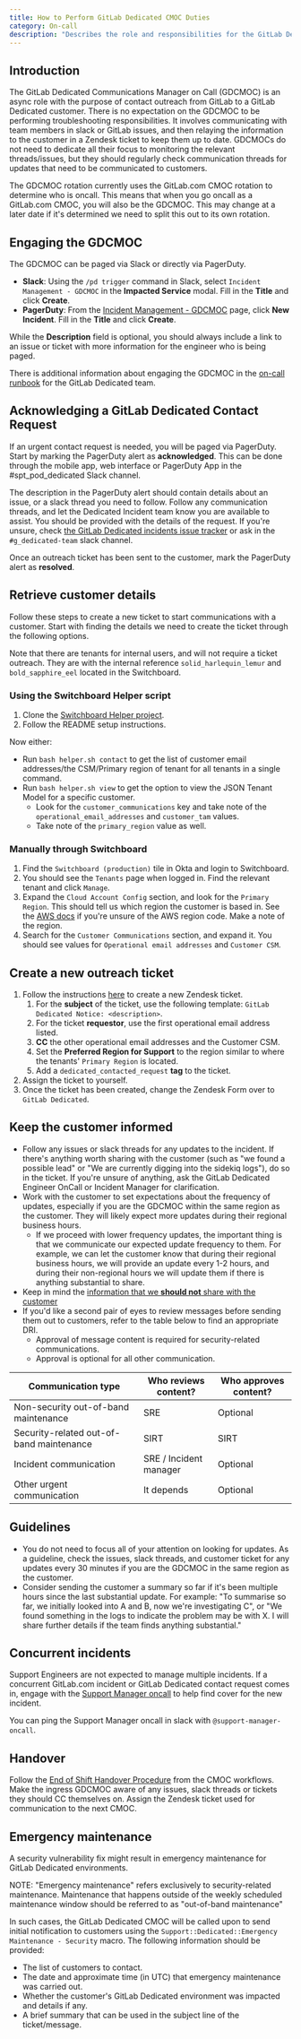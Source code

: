 ```yaml
---
title: How to Perform GitLab Dedicated CMOC Duties
category: On-call
description: "Describes the role and responsibilities for the GitLab Dedicated CMOC rotation in Support Engineering"
---
```


## Introduction

The GitLab Dedicated Communications Manager on Call (GDCMOC) is an async role with the purpose of contact outreach from GitLab to a GitLab Dedicated customer. There is no expectation on the GDCMOC to be performing troubleshooting responsibilities. It involves communicating with team members in slack or GitLab issues, and then relaying the information to the customer in a Zendesk ticket to keep them up to date. GDCMOCs do not need to dedicate all their focus to monitoring the relevant threads/issues, but they should regularly check communication threads for updates that need to be communicated to customers.

The GDCMOC rotation currently uses the GitLab.com CMOC rotation to determine who is oncall. This means that when you go oncall as a GitLab.com CMOC, you will also be the GDCMOC. This may change at a later date if it's determined we need to split this out to its own rotation.

## Engaging the GDCMOC

The GDCMOC can be paged via Slack or directly via PagerDuty.

- **Slack**: Using the `/pd trigger` command in Slack, select `Incident Management - GDCMOC` in the **Impacted Service** modal. Fill in the **Title** and click **Create**.
- **PagerDuty**: From the [Incident Management - GDCMOC](https://gitlab.pagerduty.com/service-directory/P8WVAI0) page, click **New Incident**. Fill in the **Title** and click **Create**.

While the **Description** field is optional, you should always include a link to an issue or ticket with more information for the engineer who is being paged.

There is additional information about engaging the GDCMOC in the [on-call runbook](https://gitlab.com/gitlab-com/gl-infra/gitlab-dedicated/team/-/blob/main/runbooks/on-call.md#paging-the-gdcmoc) for the GitLab Dedicated team.

## Acknowledging a GitLab Dedicated Contact Request

If an urgent contact request is needed, you will be paged via PagerDuty. Start by marking the PagerDuty alert as **acknowledged**. This can be done through the mobile app, web interface or PagerDuty App in the #spt_pod_dedicated Slack channel.

The description in the PagerDuty alert should contain details about an issue, or a slack thread you need to follow. Follow any communication threads, and let the Dedicated Incident team know you are available to assist. You should be provided with the details of the request. If you're unsure, check [the GitLab Dedicated incidents issue tracker](https://gitlab.com/gitlab-com/gl-infra/gitlab-dedicated/incident-management/-/issues/?label_name%5B%5D=Incident%3A%3AActive) or ask in the `#g_dedicated-team` slack channel.

Once an outreach ticket has been sent to the customer, mark the PagerDuty alert as **resolved**.

## Retrieve customer details

Follow these steps to create a new ticket to start communications with a customer. Start with finding the details we need to create the ticket through the following options. 

Note that there are tenants for internal users, and will not require a ticket outreach. They are with the internal reference `solid_harlequin_lemur` and `bold_sapphire_eel` located in the Switchboard. 

### Using the Switchboard Helper script

1. Clone the [Switchboard Helper project](https://gitlab.com/gitlab-com/support/toolbox/switchboard-helper).
1. Follow the README setup instructions.

Now either:

- Run `bash helper.sh contact` to get the list of customer email addresses/the CSM/Primary region of tenant for all tenants in a single command.
- Run `bash helper.sh view` to get the option to view the JSON Tenant Model for a specific customer.
  - Look for the `customer_communications` key and take note of the `operational_email_addresses` and `customer_tam` values.
  - Take note of the `primary_region` value as well.

### Manually through Switchboard

1. Find the `Switchboard (production)` tile in Okta and login to Switchboard.
1. You should see the `Tenants` page when logged in. Find the relevant tenant and click `Manage`.
1. Expand the `Cloud Account Config` section, and look for the `Primary Region`. This should tell us which region the customer is based in. See the [AWS docs](https://docs.aws.amazon.com/AWSEC2/latest/UserGuide/using-regions-availability-zones.html#concepts-available-regions) if you're unsure of the AWS region code. Make a note of the region.
1. Search for the `Customer Communications` section, and expand it. You should see values for `Operational email addresses` and `Customer CSM`.

## Create a new outreach ticket

1. Follow the instructions [here](/handbook/support/workflows/sending_notices/#manually-create-a-zendesk-ticket) to create a new Zendesk ticket.
    1. For the **subject** of the ticket, use the following template: `GitLab Dedicated Notice: <description>`.
    1. For the ticket **requestor**, use the first operational email address listed.
    1. **CC** the other operational email addresses and the Customer CSM.
    1. Set the **Preferred Region for Support** to the region similar to where the tenants' `Primary Region` is located.
    1. Add a `dedicated_contacted_request` **tag** to the ticket.
1. Assign the ticket to yourself.
1. Once the ticket has been created, change the Zendesk Form over to `GitLab Dedicated`.

## Keep the customer informed

- Follow any issues or slack threads for any updates to the incident. If there's anything worth sharing with the customer (such as "we found a possible lead" or "We are currently digging into the sidekiq logs"), do so in the ticket. If you're unsure of anything, ask the GitLab Dedicated Engineer OnCall or Incident Manager for clarification.
- Work with the customer to set expectations about the frequency of updates, especially if you are the GDCMOC within the same region as the customer. They will likely expect more updates during their regional business hours.
  - If we proceed with lower frequency updates, the important thing is that we communicate our expected update frequency to them. For example, we can let the customer know that during their regional business hours, we will provide an update every 1-2 hours, and during their non-regional hours we will update them if there is anything substantial to share.
- Keep in mind the [information that we **should not** share with the customer](/handbook/support/workflows/dedicated/#sharing-internal-logs-data--graphs)
- If you'd like a second pair of eyes to review messages before sending them out to customers,
  refer to the table below to find an appropriate DRI.
  - Approval of message content is required for security-related communications.
  - Approval is optional for all other communication.

| Communication type                       | Who reviews content?   | Who approves content? |
|------------------------------------------|------------------------|-----------------------|
| Non-security out-of-band maintenance     | SRE                    | Optional              |
| Security-related out-of-band maintenance | SIRT                   | SIRT                  |
| Incident communication                   | SRE / Incident manager | Optional              |
| Other urgent communication               | It depends             | Optional              |

## Guidelines

- You do not need to focus all of your attention on looking for updates. As a guideline, check the issues, slack threads, and customer ticket for any updates every 30 minutes if you are the GDCMOC in the same region as the customer.
- Consider sending the customer a summary so far if it's been multiple hours since the last substantial update. For example: "To summarise so far, we initially looked into A and B, now we're investigating C", or "We found something in the logs to indicate the problem may be with X. I will share further details if the team finds anything substantial."

## Concurrent incidents

Support Engineers are not expected to manage multiple incidents. If a concurrent GitLab.com incident or GitLab Dedicated contact request comes in, engage with the [Support Manager oncall](/handbook/support/workflows/support_manager-on-call/) to help find cover for the new incident.

You can ping the Support Manager oncall in slack with `@support-manager-oncall`.

## Handover

Follow the [End of Shift Handover Procedure](/handbook/support/workflows/cmoc_workflows/#end-of-shift-handover-procedure) from the CMOC workflows. Make the ingress GDCMOC aware of any issues, slack threads or tickets they should CC themselves on. Assign the Zendesk ticket used for communication to the next CMOC.

## Emergency maintenance

A security vulnerability fix might result in emergency maintenance for GitLab Dedicated
environments.

NOTE:
"Emergency maintenance" refers exclusively to security-related maintenance. Maintenance that
happens outside of the weekly scheduled maintenance window should be referred to as "out-of-band
maintenance"

In such cases, the GitLab Dedicated CMOC will be called upon to send initial notification to
customers using the `Support::Dedicated::Emergency Maintenance - Security` macro. The following information should be provided:

- The list of customers to contact.
- The date and approximate time (in UTC) that emergency maintenance was carried out.
- Whether the customer's GitLab Dedicated environment was impacted and details if any.
- A brief summary that can be used in the subject line of the ticket/message.
